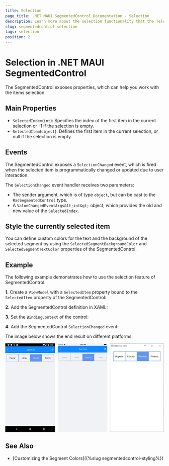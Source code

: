 ```yaml
---
title: Selection
page_title: .NET MAUI SegmentedControl Documentation - Selection
description: Learn more about the selection functionality that the Telerik UI for .NET MAUI SegmentedControl provides.
slug: segmentedcontrol-selection
tags: selection
position: 2
---
```


# Selection in .NET MAUI SegmentedControl

The SegmentedControl exposes properties, which can help you work with the items selection.

## Main Properties

* `SelectedIndex`(`int`): Specifies the index of the first item in the current selection or -1 if the selection is empty.
* `SelectedItem`(`object`): Defines the first item in the current selection, or null if the selection is empty.

## Events

The SegmentedControl exposes a `SelectionChanged` event, which is fired when the selected item is programmatically changed or updated due to user interaction.

The `SelectionChanged` event handler receives two parameters:
* The sender argument, which is of type `object`, but can be cast to the `RadSegmentedControl` type.
* A `ValueChangedEventArgs&lt;int&gt;` object, which provides the old and new value of the `SelectedIndex`.

## Style the currently selected item

You can define custom colors for the text and the background of the selected segment by using the `SelectedSegmentBackgroundColor` and `SelectedSegmentTextColor` properties of the SegmentedControl.

## Example

The following example demonstrates how to use the selection feature of SegmentedControl.

**1.** Create a `ViewModel` with a `SelectedItem` property bound to the `SelectedItem` property of the SegmentedControl:

<snippet id='segmentcontrol-selection-viewmodel' />

**2.** Add the SegmentedControl definition in XAML:

<snippet id='segmentcontrol-selection-xaml' />

**3.** Set the `BindingContext` of the control:

<snippet id='segmentcontrol-selection-bindingcontext' />

**4.** Add the SegmentedControl `SelectionChanged` event:

<snippet id='segmentcontrol-selection-event' />

The image below shows the end result on different platforms:

![.NET MAUI SegmentedControl selection](images/segmentcontrol-features-selection-0.png)

## See Also

- [Customizing the Segment Colors]({%slug segmentedcontrol-styling%})
